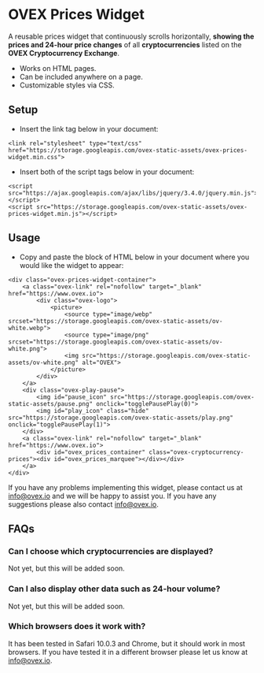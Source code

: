 # OVEX Prices Widget

A reusable prices widget that continuously scrolls horizontally, **showing the prices and 24-hour price changes** of all **cryptocurrencies** listed on the **OVEX Cryptocurrency Exchange**.

- Works on HTML pages.
- Can be included anywhere on a page.
- Customizable styles via CSS.

## Setup

- Insert the link tag below in your document:
```
<link rel="stylesheet" type="text/css" href="https://storage.googleapis.com/ovex-static-assets/ovex-prices-widget.min.css">
```
- Insert both of the script tags below in your document:
```
<script src="https://ajax.googleapis.com/ajax/libs/jquery/3.4.0/jquery.min.js"></script>
<script src="https://storage.googleapis.com/ovex-static-assets/ovex-prices-widget.min.js"></script>
```

## Usage

- Copy and paste the block of HTML below in your document where you would like the widget to appear:
```
<div class="ovex-prices-widget-container">
	<a class="ovex-link" rel="nofollow" target="_blank" href="https://www.ovex.io">
		<div class="ovex-logo">
			<picture>
		        <source type="image/webp" srcset="https://storage.googleapis.com/ovex-static-assets/ov-white.webp">
			    <source type="image/png" srcset="https://storage.googleapis.com/ovex-static-assets/ov-white.png">
			    <img src="https://storage.googleapis.com/ovex-static-assets/ov-white.png" alt="OVEX">
			</picture>
		</div>
	</a>
	<div class="ovex-play-pause">
		<img id="pause_icon" src="https://storage.googleapis.com/ovex-static-assets/pause.png" onclick="togglePausePlay(0)">
		<img id="play_icon" class="hide" src="https://storage.googleapis.com/ovex-static-assets/play.png" onclick="togglePausePlay(1)">
	</div>
	<a class="ovex-link" rel="nofollow" target="_blank" href="https://www.ovex.io">
		<div id="ovex_prices_container" class="ovex-cryptocurrency-prices"><div id="ovex_prices_marquee"></div></div>
	</a>
</div>
```

If you have any problems implementing this widget, please contact us at info@ovex.io and we will be happy to assist you. If you have any suggestions please also contact info@ovex.io.

## FAQs

### Can I choose which cryptocurrencies are displayed?
Not yet, but this will be added soon. 

### Can I also display other data such as 24-hour volume?
Not yet, but this will be added soon.

### Which browsers does it work with?
It has been tested in Safari 10.0.3 and Chrome, but it should work in most browsers. If you have tested it in a different browser please let us know at info@ovex.io.


